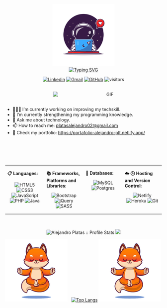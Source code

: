 <!--LOGO Y REDES SOCIALES-->
<p align="center">  
    <img width="200" src="https://github.com/alejandroplt/alejandroplt/blob/main/1974.png"  alt="Logo">
    <br>
    <a href="https://git.io/typing-svg"><img src="https://readme-typing-svg.demolab.com?font=Nunito&weight=600&size=22&pause=1000&color=F7F7F7&background=000000&center=true&width=435&lines=Hello%2C+welcome+to+my+GitHub;I'm+Alejandro+Platas" alt="Typing SVG" /></a>
</p>

<div align="center">
  
  [![Linkedin](https://img.shields.io/badge/linkedin-%230077B5.svg?style=for-the-badge&logo=Linkedin&logoColor=white&link=https://www.linkedin.com/in/platas-alejandro/)](https://www.linkedin.com/in/platas-alejandro/) [![Gmail](https://img.shields.io/badge/Gmail-D14836?style=for-the-badge&logo=Gmail&logoColor=white&link=mailto:platasalejandro02@gmail.com)](mailto:platasalejandro02@gmail.com) [![GitHub](https://img.shields.io/badge/GitHub-100000?style=for-the-badge&logo=github&logoColor=white&link=https://github.com/alejandroplt)](https://github.com/alejandroplt) ![visitors](https://visitor-badge.glitch.me/badge?page_id=alejandroplt.visitor-badge)
</div>

<br>

<!--IMAGEN DERECHA-->
<div align="center">
    <img align="right"  alt="GIF" src="https://camo.githubusercontent.com/b86a9047afd5ab67de4d8d1c1ce6293db7900b997bb10cfdeec7046e7f035fe3/68747470733a2f2f6d69726f2e6d656469756d2e636f6d2f6d61782f313336302f312a495247486d69477361313673746564517649615a66772e676966" width="350px" />
</div>

<br>
<br>

<!--SOBRE MI-->
<div align="left">
    
   - 👨🏽‍💻 I’m currently working on improving my techskill.
   - 🌱 I’m currently strengthening my programming knowledge.
   - 💬 Ask me about technology.
   - 📫 How to reach me: platasalejandro02@gmail.com
   - 👀 Check my portfolio: https://portafolio-alejandro-plt.netlify.app/       
</div>
    
<br>
<br>
<br>
<br>

<!--HABILIDADES Y HERRAMIENTAS-->
<table>
<tr>
<td valign="top" width="25%">
    
**📋 Languages:** 
<div align="center">
    
   ![HTML5](https://img.shields.io/badge/html5-%23E34F26.svg?style=for-the-badge&logo=html5&logoColor=white) ![CSS3](https://img.shields.io/badge/css3-%231572B6.svg?style=for-the-badge&logo=css3&logoColor=white) ![JavaScript](https://img.shields.io/badge/javascript-%23323330.svg?style=for-the-badge&logo=javascript&logoColor=%23F7DF1E) ![PHP](https://img.shields.io/badge/php-%23777BB4.svg?style=for-the-badge&logo=php&logoColor=white) ![Java](https://img.shields.io/badge/java-%23ED8B00.svg?style=for-the-badge&logo=java&logoColor=white)
    
</div>
</td>
    
<td valign="top" width="25%">
    
**📚 Frameworks, Platforms and Libraries:** 
<div align="center">
    
   ![Bootstrap](https://img.shields.io/badge/bootstrap-%23563D7C.svg?style=for-the-badge&logo=bootstrap&logoColor=white) ![jQuery](https://img.shields.io/badge/jquery-%230769AD.svg?style=for-the-badge&logo=jquery&logoColor=white) ![SASS](https://img.shields.io/badge/SASS-hotpink.svg?style=for-the-badge&logo=SASS&logoColor=white) 
    
</div>
</td>
    
<td valign="top" width="25%">
    
**💾 Databases:** 
<div align="center">
    
   ![MySQL](https://img.shields.io/badge/mysql-%2300f.svg?style=for-the-badge&logo=mysql&logoColor=white) ![Postgres](https://img.shields.io/badge/postgres-%23316192.svg?style=for-the-badge&logo=postgresql&logoColor=white)
    
</div>

</td>
    
<td valign="top" width="25%">
    
**☁️ 🕓 Hosting and Version Control:** 
<div align="center">
    
   ![Netlify](https://img.shields.io/badge/netlify-%23000000.svg?style=for-the-badge&logo=netlify&logoColor=#00C7B7) ![Heroku](https://img.shields.io/badge/heroku-%23430098.svg?style=for-the-badge&logo=heroku&logoColor=white) ![Git](https://img.shields.io/badge/git-%23F05033.svg?style=for-the-badge&logo=git&logoColor=white)
    
</div>
</td>
    
 </tr>
</table>  

<br />
<br />

<!--ESTADISTICAS EN GITHUB-->
<div align=center>
  <img src="https://github-readme-stats.vercel.app/api?username=alejandroplt&show_icons=true&hide_border=true&title_color=47b5ff&icon_color=256D85&text_color=c9d1d9&bg_color=0d1117" alt="Alejandro Platas :: Profile Stats" />
  <img height="auto" src="https://github-readme-streak-stats.herokuapp.com/?user=alejandroplt&theme=black-ice&hide_border=true&stroke=06283d&background=0D1117&ring=47b5ff&fire=256d85&currStreakLabel=47b5ff"/>
      


<!--[![itsbeenalongday's github stats](https://github-readme-stats.vercel.app/api?username=alejandroplt&show_icons=true&line_height=21&show_icons=true&theme=great-gatsby)](https://github.com/alejandroplt)-->

</div> 

<div align=center >
  
<img src="https://github.com/alejandroplt/alejandroplt/blob/main/zorro.png" alt="zorro" style="float: left; margin-right: 10px;" width="200px" /> [![Top Langs](https://github-readme-stats.vercel.app/api/top-langs/?username=alejandroplt&layout=compact&&show_icons=true&hide_border=true&title_color=47b5ff&icon_color=256D85&text_color=c9d1d9&bg_color=0d1117)](https://github.com/alejandroplt) <img src="https://github.com/alejandroplt/alejandroplt/blob/main/zorro.png" alt="zorro" width="200px" />

</div>
